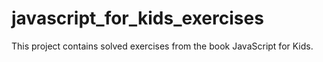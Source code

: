# javascript_for_kids_exercises
This project contains solved exercises from the book JavaScript for Kids.
